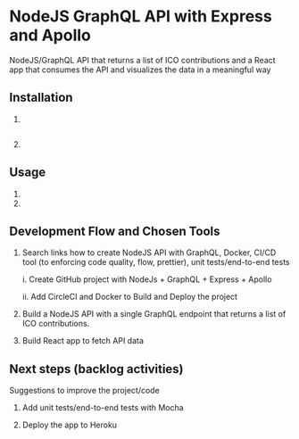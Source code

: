 # NodeJS GraphQL API with Express and Apollo
NodeJS/GraphQL API that returns a list of ICO contributions and a React app that consumes the API and visualizes the data in a meaningful way

## Installation

1. 

```bash

```

2. 


## Usage

1. 

2. 


## Development Flow and Chosen Tools

1. Search links how to create NodeJS API with GraphQL, Docker, CI/CD tool (to enforcing code quality, flow, prettier), unit tests/end-to-end tests

    i. Create GitHub project with NodeJs + GraphQL + Express + Apollo

    ii. Add CircleCI and Docker to Build and Deploy the project

2. Build a NodeJS API with a single GraphQL endpoint that returns a list of ICO contributions.

3. Build React app to fetch API data


## Next steps (backlog activities)

Suggestions to improve the project/code

1. Add unit tests/end-to-end tests with Mocha

2. Deploy the app to Heroku